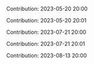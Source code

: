 Contribution: 2023-05-20 20:00

Contribution: 2023-05-20 20:01

Contribution: 2023-07-21 20:00

Contribution: 2023-07-21 20:01

Contribution: 2023-08-13 20:00

